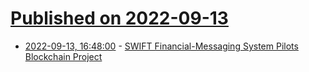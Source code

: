 # [Published on 2022-09-13](index.md)

* [2022-09-13, 16:48:00](https://tech.slashdot.org/story/22/09/13/1648209/swift-financial-messaging-system-pilots-blockchain-project?utm_source=rss1.0mainlinkanon&utm_medium=feed) - [SWIFT Financial-Messaging System Pilots Blockchain Project](https://tech.slashdot.org/story/22/09/13/1648209/swift-financial-messaging-system-pilots-blockchain-project?utm_source=rss1.0mainlinkanon&utm_medium=feed)

